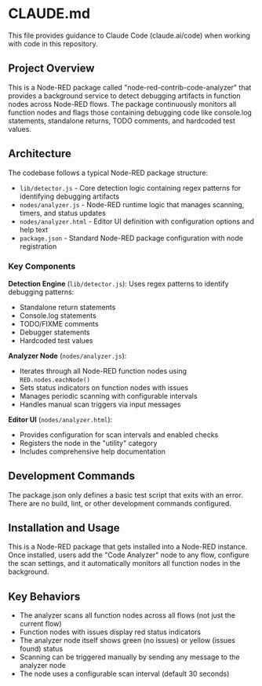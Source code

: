 # CLAUDE.md

This file provides guidance to Claude Code (claude.ai/code) when working with code in this repository.

## Project Overview

This is a Node-RED package called "node-red-contrib-code-analyzer" that provides a background service to detect debugging artifacts in function nodes across Node-RED flows. The package continuously monitors all function nodes and flags those containing debugging code like console.log statements, standalone returns, TODO comments, and hardcoded test values.

## Architecture

The codebase follows a typical Node-RED package structure:

- `lib/detector.js` - Core detection logic containing regex patterns for identifying debugging artifacts
- `nodes/analyzer.js` - Node-RED runtime logic that manages scanning, timers, and status updates
- `nodes/analyzer.html` - Editor UI definition with configuration options and help text
- `package.json` - Standard Node-RED package configuration with node registration

### Key Components

**Detection Engine** (`lib/detector.js`): Uses regex patterns to identify debugging patterns:
- Standalone return statements
- Console.log statements  
- TODO/FIXME comments
- Debugger statements
- Hardcoded test values

**Analyzer Node** (`nodes/analyzer.js`): 
- Iterates through all Node-RED function nodes using `RED.nodes.eachNode()`
- Sets status indicators on function nodes with issues
- Manages periodic scanning with configurable intervals
- Handles manual scan triggers via input messages

**Editor UI** (`nodes/analyzer.html`):
- Provides configuration for scan intervals and enabled checks
- Registers the node in the "utility" category
- Includes comprehensive help documentation

## Development Commands

The package.json only defines a basic test script that exits with an error. There are no build, lint, or other development commands configured.

## Installation and Usage

This is a Node-RED package that gets installed into a Node-RED instance. Once installed, users add the "Code Analyzer" node to any flow, configure the scan settings, and it automatically monitors all function nodes in the background.

## Key Behaviors

- The analyzer scans all function nodes across all flows (not just the current flow)
- Function nodes with issues display red status indicators
- The analyzer node itself shows green (no issues) or yellow (issues found) status
- Scanning can be triggered manually by sending any message to the analyzer node
- The node uses a configurable scan interval (default 30 seconds)